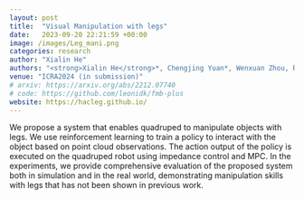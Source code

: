 ```yaml
---
layout: post
title:  "Visual Manipulation with legs"
date:   2023-09-20 22:21:59 +00:00
image: /images/Leg_mani.png
categories: research
author: "Xialin He"
authors: "<strong>Xialin He</strong>*, Chengjing Yuan*, Wenxuan Zhou, Ruihan Yang, David Held, Xiaolong Wang"
venue: "ICRA2024 (in submission)"
# arxiv: https://arxiv.org/abs/2212.07740
# code: https://github.com/leonidk/fmb-plus
website: https://hacleg.github.io/
---
```

We propose a system that enables quadruped to manipulate objects with legs. We use reinforcement learning to train a policy to interact with the object based on point cloud observations. The action output of the policy is executed on the quadruped robot using impedance control and MPC. In the experiments, we provide comprehensive evaluation of the proposed system both in simulation and in the real world, demonstrating manipulation skills with legs that has not been shown in previous work.

